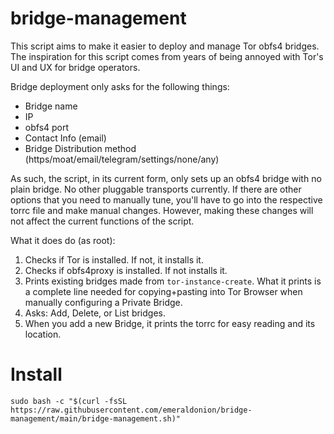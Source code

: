 # bridge-management

This script aims to make it easier to deploy and manage Tor obfs4 bridges. The inspiration for this script comes from years of being annoyed with Tor's UI and UX for bridge operators.

Bridge deployment only asks for the following things:

- Bridge name
- IP
- obfs4 port
- Contact Info (email)
- Bridge Distribution method (https/moat/email/telegram/settings/none/any)

As such, the script, in its current form, only sets up an obfs4 bridge with no plain bridge. No other pluggable transports currently. If there are other options that you need to manually tune, you'll have to go into the respective torrc file and make manual changes. However, making these changes will not affect the current functions of the script.

What it does do (as root):

1. Checks if Tor is installed. If not, it installs it.
2. Checks if obfs4proxy is installed. If not installs it.
3. Prints existing bridges made from `tor-instance-create`. What it prints is a complete line needed for copying+pasting into Tor Browser when manually configuring a Private Bridge.
4. Asks: Add, Delete, or List bridges.
5. When you add a new Bridge, it prints the torrc for easy reading and its location.

# Install

`sudo bash -c "$(curl -fsSL https://raw.githubusercontent.com/emeraldonion/bridge-management/main/bridge-management.sh)"`

